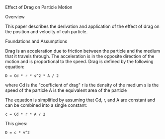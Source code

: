 Effect of Drag on Particle Motion

Overview

This paper describes the derivation and application of the effect of drag on the position and velocity of eah particle.

Foundations and Assumptions

Drag is an acceleration due to friction between the particle and the medium that it travels through. The acceleration is in the opposite direction of the motion and is proportional to the speed. Drag is defined by the following equation:

    D = Cd * r * s^2 * A / 2

where
    Cd is the "coefficient of drag"
    r is the density of the medium
    s is the speed of the particle
    A is the equivalent area of the particle 

The equation is simplified by assuming that Cd, r, and A are constant and can be combined into a single constant:

    c = Cd * r * A / 2

This gives:

    D = c * v^2

